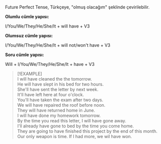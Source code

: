 Future Perfect Tense, Türkçeye, "olmuş olacağım" şeklinde çevirilebilir.  

**Olumlu cümle yapısı:**  

I/You/We/They/He/She/It + will have + V3  

**Olumsuz cümle yapısı:**  

I/You/We/They/He/She/It + will not/won't have + V3  

**Soru cümle yapısı:**  

Will + I/You/We/They/He/She/It + have + V3  

> [!EXAMPLE]  
> I will have cleaned the the tomorrow.  
> He will have slept in his bed for two hours.  
> She'll have sent the letter by next week.  
> It'll have left here at four o'clock.  
> You'll have taken the exam after two days.  
> We will have repaired the roof before noon.  
> They will have returned home in June.  
> I will have done my homework tomorrow.  
> By the time you read this letter, I will have gone away.  
> I'll already have gone to bed by the time you come home.  
> They are going to have finished this project by the end of this month.  
> Our only weapon is time. If I had more, we wil have won.  